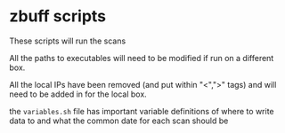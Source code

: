 # zbuff scripts
These scripts will run the scans

All the paths to executables will need to be modified if run on a different box.

All the local IPs have been removed (and put within "<",">" tags) and will need to be added in for the local box.

the `variables.sh` file has important variable definitions of where to write data to and what the common date for each scan should be
